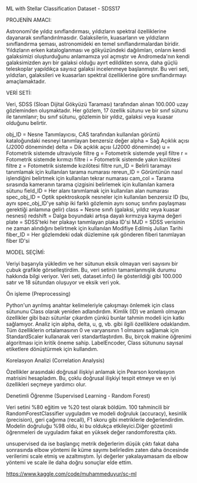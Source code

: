 ML with Stellar Classification Dataset - SDSS17

PROJENİN AMACI:

Astronomi'de yıldız sınıflandırması, yıldızların spektral özelliklerine dayanarak sınıflandırılmasıdır. 
Galaksilerin, kuasarların ve yıldızların sınıflandırma şeması, astronomideki en temel sınıflandırmalardan biridir. 
Yıldızların erken kataloglanması ve gökyüzündeki dağılımları, onların kendi galaksimizi oluşturduğunu anlamamıza yol açmıştır ve 
Andromeda'nın kendi galaksimizden ayrı bir galaksi olduğu ayırt edildikten sonra, daha güçlü teleskoplar yapıldıkça sayısız galaksi incelenmeye başlanmıştır. 
Bu veri seti, yıldızları, galaksileri ve kuasarları spektral özelliklerine göre sınıflandırmayı amaçlamaktadır.

VERİ SETİ:

Veri, SDSS (Sloan Dijital Gökyüzü Taraması) tarafından alınan 100.000 uzay gözleminden oluşmaktadır. 
Her gözlem, 17 özellik sütunu ve bir sınıf sütunu ile tanımlanır; bu sınıf sütunu, gözlemin bir yıldız, galaksi veya kuasar olduğunu belirtir.

obj_ID = Nesne Tanımlayıcısı, CAS tarafından kullanılan görüntü kataloğundaki nesneyi tanımlayan benzersiz değer
alpha = Sağ Açıklık açısı (J2000 döneminde)
delta = Dik açıklık açısı (J2000 döneminde)
u = Fotometrik sistemde ultraviyole filtre
g = Fotometrik sistemde yeşil filtre
r = Fotometrik sistemde kırmızı filtre
i = Fotometrik sistemde yakın kızılötesi filtre
z = Fotometrik sistemde kızılötesi filtre
run_ID = Belirli taramayı tanımlamak için kullanılan tarama numarası
rereun_ID = Görüntünün nasıl işlendiğini belirtmek için kullanılan tekrar numarası
cam_col = Tarama sırasında kameranın tarama çizgisini belirlemek için kullanılan kamera sütunu
field_ID = Her alanı tanımlamak için kullanılan alan numarası
spec_obj_ID = Optik spektroskopik nesneler için kullanılan benzersiz ID (bu, aynı spec_obj_ID'ye sahip iki farklı gözlemin aynı sonuç sınıfını paylaşması gerektiği anlamına gelir)
class = Nesne sınıfı (galaksi, yıldız veya kuasar nesnesi)
redshift = Dalga boyundaki artışa dayalı kırmızıya kayma değeri
plate = SDSS'teki her plakayı tanımlayan plaka ID'si
MJD = SDSS verisinin ne zaman alındığını belirtmek için kullanılan Modifiye Edilmiş Julian Tarihi
fiber_ID = Her gözlemdeki odak düzlemine ışık gönderen fiberi tanımlayan fiber ID'si

MODEL SEÇİMİ:

Veriyi başarıyla yükledim ve her sütunun eksik olmayan veri sayısını bir çubuk grafikle görselleştirdim. Bu, veri setinin tamamlanmışlık durumu hakkında bilgi veriyor.
Veri seti, dataset.info() ile gösterildiği gibi 100.000 satır ve 18 sütundan oluşuyor ve eksik veri yok.

Ön işleme (Preprocessing)

Python'un ayrılmış anahtar kelimeleriyle çakışmayı önlemek için class sütununu Class olarak yeniden adlandırdım.
Kimlik (ID) ve anlamlı olmayan özellikler gibi bazı sütunlar çıkardım çünkü bunlar tahmin modeli için katkı sağlamıyor. Analiz için alpha, delta, u, g, vb. gibi ilgili özelliklere odaklandım.
Tüm özelliklerin ortalamasının 0 ve varyansının 1 olmasını sağlamak için StandardScaler kullanarak veri standartlaştırdım. Bu, birçok makine öğrenimi algoritması için kritik öneme sahip.
LabelEncoder, Class sütununu sayısal etiketlere dönüştürmek için kullandım.

Korelasyon Analizi (Correlation Analysis)

Özellikler arasındaki doğrusal ilişkiyi anlamak için Pearson korelasyon matrisini hesapladım. Bu, çoklu doğrusal ilişkiyi tespit etmeye ve en iyi özellikleri seçmeye yardımcı olur.

Denetimli Öğrenme (Supervised Learning - Random Forest)

Veri setini %80 eğitim ve %20 test olarak böldüm.
100 tahmincili bir RandomForestClassifier uyguladım ve modeli doğruluk (accuracy), kesinlik (precision), geri çağırma (recall), F1 skoru gibi metriklerle değerlendirdim.
Modelin doğruluğu %98 oldu, ki bu oldukça etkileyici.Diğer gözetimli öğrenmeleri de uyguladım fakat en yüksek değer randomforestta çıktı.

unsupervised da ise başlangıç metrik değerlerim düşük çıktı fakat daha sonrasında elbow yöntemi ile küme sayımı belirledim zaten daha öncesinde verilerimi scale etmiş ve azaltmıştım.
İyi değerler yakalayamasam da elbow yöntemi ve scale ile daha doğru sonuçlar elde ettim.


https://www.kaggle.com/code/muhammeduyur/sc-ml
